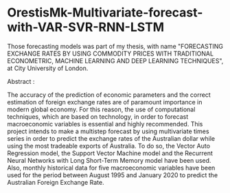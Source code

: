 # OrestisMk-Multivariate-forecast-with-VAR-SVR-RNN-LSTM
Those forecasting models was part of my thesis, with name "FORECASTING EXCHANGE RATES BY USING COMMODITY
PRICES WITH TRADITIONAL ECONOMETRIC, MACHINE LEARNING AND DEEP LEARNING TECHNIQUES", at City University of London.

Abstract :

The accuracy of the prediction of economic parameters and the correct estimation of foreign
exchange rates are of paramount importance in modern global economy. For this reason, the
use of computational techniques, which are based on technology, in order to forecast
macroeconomic variables is essential and highly recommended. This project intends to make a
multistep forecast by using multivariate times series in order to predict the exchange rates of
the Australian dollar while using the most tradeable exports of Australia. To do so, the Vector
Auto Regression model, the Support Vector Machine model and the Recurrent Neural
Networks with Long Short-Term Memory model have been used. Also, monthly historical data
for five macroeconomic variables have been used for the period between August 1995 and
January 2020 to predict the Australian Foreign Exchange Rate.


